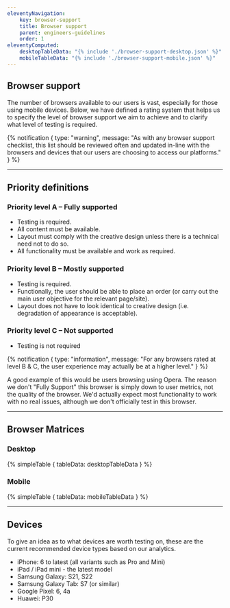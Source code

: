 ```yaml
---
eleventyNavigation:
    key: browser-support
    title: Browser support
    parent: engineers-guidelines
    order: 1
eleventyComputed:
    desktopTableData: "{% include './browser-support-desktop.json' %}"
    mobileTableData: "{% include './browser-support-mobile.json' %}"
---
```


## Browser support

The number of browsers available to our users is vast, especially for those using mobile devices. Below, we have defined a rating system that helps us to specify the level of browser support we aim to achieve and to clarify what level of testing is required.

{% notification {
type: "warning",
message: "As with any browser support checklist, this list should be reviewed often and updated in-line with the browsers and devices that our users are choosing to access our platforms."
} %}

---

## Priority definitions

### Priority level A – Fully supported
- Testing is required.
- All content must be available.
- Layout must comply with the creative design unless there is a technical need not to do so.
- All functionality must be available and work as required.

### Priority level B – Mostly supported
- Testing is required.
- Functionally, the user should be able to place an order (or carry out the main user objective for the relevant page/site).
- Layout does not have to look identical to creative design (i.e. degradation of appearance is acceptable).

### Priority level C – Not supported
- Testing is not required

{% notification {
type: "information",
message: "For any browsers rated at level B & C, the user experience may actually be at a higher level."
} %}

A good example of this would be users browsing using Opera. The reason we don't "Fully Support" this browser is simply down to user metrics, not the quality of the browser. We'd actually expect most functionality to work with no real issues, although we don't officially test in this browser.

---

## Browser Matrices

### Desktop

{% simpleTable {
  tableData: desktopTableData
} %}

### Mobile

{% simpleTable {
  tableData: mobileTableData
} %}

---

## Devices

To give an idea as to what devices are worth testing on, these are the current recommended device types based on our analytics.

- iPhone: 6 to latest (all variants such as Pro and Mini)
- iPad / iPad mini - the latest model
- Samsung Galaxy: S21, S22
- Samsung Galaxy Tab: S7 (or similar)
- Google Pixel: 6, 4a
- Huawei: P30
